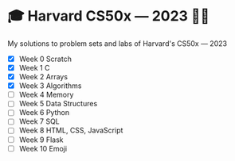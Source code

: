 # 🎓 Harvard CS50x — 2023 👨‍🏫

My solutions to problem sets and labs of Harvard's CS50x — 2023

- [x] Week 0 Scratch
- [x] Week 1 C
- [x] Week 2 Arrays
- [x] Week 3 Algorithms
- [ ] Week 4 Memory
- [ ] Week 5 Data Structures
- [ ] Week 6 Python
- [ ] Week 7 SQL
- [ ] Week 8 HTML, CSS, JavaScript
- [ ] Week 9 Flask
- [ ] Week 10 Emoji
